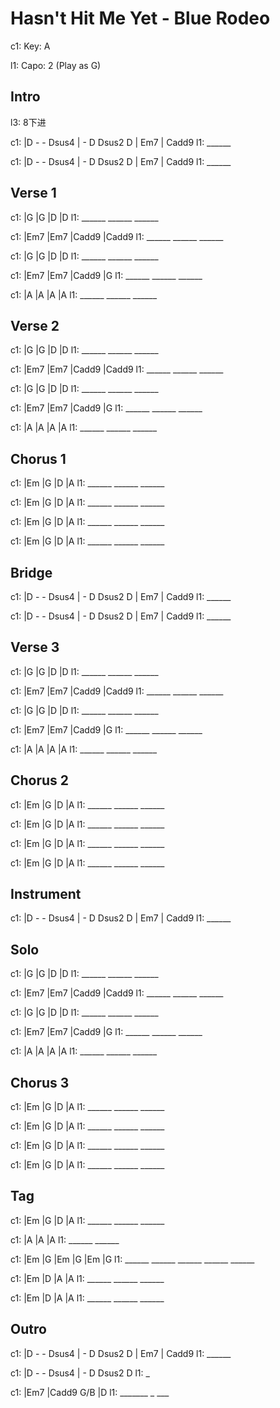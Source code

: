 
# Hasn't Hit Me Yet - Blue Rodeo

c1: Key: A

l1: Capo: 2 (Play as G)

## Intro

l3: 8下进

c1: |D - - Dsus4 | - D Dsus2 D | Em7      | Cadd9
l1:                                 ______

c1: |D - - Dsus4 | - D Dsus2 D | Em7      | Cadd9
l1:                                 ______

## Verse 1

c1: |G     |G     |D     |D
l1:  ______ ______ ______

c1: |Em7   |Em7   |Cadd9 |Cadd9
l1:  ______ ______ ______

c1: |G     |G     |D     |D
l1:  ______ ______ ______

c1: |Em7   |Em7   |Cadd9 |G
l1:  ______ ______ ______

c1: |A     |A     |A     |A
l1:  ______ ______ ______

## Verse 2

c1: |G     |G     |D     |D
l1:  ______ ______ ______

c1: |Em7   |Em7   |Cadd9 |Cadd9
l1:  ______ ______ ______

c1: |G     |G     |D     |D
l1:  ______ ______ ______

c1: |Em7   |Em7   |Cadd9 |G
l1:  ______ ______ ______

c1: |A     |A     |A     |A
l1:  ______ ______ ______

## Chorus 1

c1: |Em    |G     |D     |A
l1:  ______ ______ ______

c1: |Em    |G     |D     |A
l1:  ______ ______ ______

c1: |Em    |G     |D     |A
l1:  ______ ______ ______

c1: |Em    |G     |D     |A
l1:  ______ ______ ______

## Bridge

c1: |D - - Dsus4 | - D Dsus2 D | Em7      | Cadd9
l1:                                 ______

c1: |D - - Dsus4 | - D Dsus2 D | Em7      | Cadd9
l1:                                 ______

## Verse 3

c1: |G     |G     |D     |D
l1:  ______ ______ ______

c1: |Em7   |Em7   |Cadd9 |Cadd9
l1:  ______ ______ ______

c1: |G     |G     |D     |D
l1:  ______ ______ ______

c1: |Em7   |Em7   |Cadd9 |G
l1:  ______ ______ ______

c1: |A     |A     |A     |A
l1:  ______ ______ ______

## Chorus 2

c1: |Em    |G     |D     |A
l1:  ______ ______ ______

c1: |Em    |G     |D     |A
l1:  ______ ______ ______

c1: |Em    |G     |D     |A
l1:  ______ ______ ______

c1: |Em    |G     |D     |A
l1:  ______ ______ ______

## Instrument

c1: |D - - Dsus4 | - D Dsus2 D | Em7      | Cadd9
l1:                                 ______

## Solo

c1: |G     |G     |D     |D
l1:  ______ ______ ______

c1: |Em7   |Em7   |Cadd9 |Cadd9
l1:  ______ ______ ______

c1: |G     |G     |D     |D
l1:  ______ ______ ______

c1: |Em7   |Em7   |Cadd9 |G
l1:  ______ ______ ______

c1: |A     |A     |A     |A
l1:  ______ ______ ______

## Chorus 3

c1: |Em    |G     |D     |A
l1:  ______ ______ ______

c1: |Em    |G     |D     |A
l1:  ______ ______ ______

c1: |Em    |G     |D     |A
l1:  ______ ______ ______

c1: |Em    |G     |D     |A
l1:  ______ ______ ______

## Tag

c1: |Em    |G     |D     |A
l1:  ______ ______ ______

c1: |A     |A     |A
l1:  ______ ______

c1: |Em    |G     |Em    |G     |Em    |G
l1:  ______ ______ ______ ______ ______

c1: |Em    |D     |A     |A
l1:  ______ ______ ______

c1: |Em    |D     |A     |A
l1:  ______ ______ ______

## Outro

c1: |D - - Dsus4 | - D Dsus2 D | Em7      | Cadd9
l1:                                 ______

c1: |D - - Dsus4 | - D Dsus2 D
l1:  _

c1: |Em7       |Cadd9   G/B   |D
l1:     _______      _     ___
